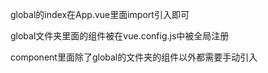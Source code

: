global的index在App.vue里面import引入即可

global文件夹里面的组件被在vue.config.js中被全局注册

component里面除了global的文件夹的组件以外都需要手动引入